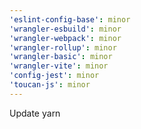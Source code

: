 ```yaml
---
'eslint-config-base': minor
'wrangler-esbuild': minor
'wrangler-webpack': minor
'wrangler-rollup': minor
'wrangler-basic': minor
'wrangler-vite': minor
'config-jest': minor
'toucan-js': minor
---
```


Update yarn
